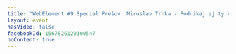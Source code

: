 ```yaml
---
title: "WebElement #9 Special Prešov: Miroslav Trnka - Podnikaj aj ty v IT"
layout: event
hasVideo: false
facebookId: 1567826120100547
noContent: true
---
```

